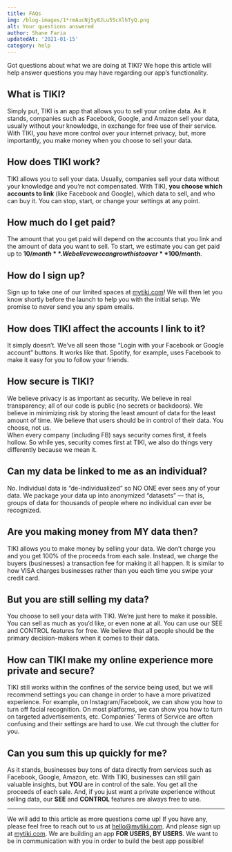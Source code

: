 ```yaml
---
title: FAQs
img: /blog-images/1*rmAucNj5y8JLu55cXlhTyQ.png
alt: Your questions answered
author: Shane Faria
updatedAt: '2021-01-15'
category: help
---
```

Got questions about what we are doing at TIKI? We hope this article will help answer questions you may have regarding
our app’s functionality.

## What is TIKI?

Simply put, TIKI is an app that allows you to sell your online data. As it stands, companies such as Facebook, Google,
and Amazon sell your data, usually without your knowledge, in exchange for free use of their service. With TIKI, you
have more control over your internet privacy, but, more importantly, you make money when you choose to sell your data.

## How does TIKI work?

TIKI allows you to sell your data. Usually, companies sell your data without your knowledge and you’re not compensated.
With TIKI, **you choose which accounts to link** (like Facebook and Google), which data to sell, and who can buy it. You
can stop, start, or change your settings at any point.

## How much do I get paid?

The amount that you get paid will depend on the accounts that you link and the amount of data you want to sell. To
start, we estimate you can get paid up to **$10/month**. We believe we can grow this to over **$100/month**.

## How do I sign up?

Sign up to take one of our limited spaces at [mytiki.com](https://mytiki.com/#signup)! We will then let you know shortly
before the launch to help you with the initial setup. We promise to never send you any spam emails.

## How does TIKI affect the accounts I link to it?

It simply doesn’t. We’ve all seen those “Login with your Facebook or Google account” buttons. It works like that.
Spotify, for example, uses Facebook to make it easy for you to follow your friends.

## How secure is TIKI?

We believe privacy is as important as security. We believe in real transparency; all of our code is public (no secrets
or backdoors). We believe in minimizing risk by storing the least amount of data for the least amount of time. We
believe that users should be in control of their data. You choose, not us.  
When every company (including FB) says security comes first, it feels hollow. So while yes, security comes first at
TIKI, we also do things very differently because we mean it.

## Can my data be linked to me as an individual?

No. Individual data is “de-individualized” so NO ONE ever sees any of your data. We package your data up into anonymized
“datasets” — that is, groups of data for thousands of people where no individual can ever be recognized.

## Are you making money from MY data then?

TIKI allows you to make money by selling your data. We don’t charge you and you get 100% of the proceeds from each sale.
Instead, we charge the buyers (businesses) a transaction fee for making it all happen. It is similar to how VISA charges
businesses rather than you each time you swipe your credit card.

## But you are still selling my data?

You choose to sell your data with TIKI. We’re just here to make it possible. You can sell as much as you’d like, or even
none at all. You can use our SEE and CONTROL features for free. We believe that all people should be the primary
decision-makers when it comes to their data.

## How can TIKI make my online experience more private and secure?

TIKI still works within the confines of the service being used, but we will recommend settings you can change in order
to have a more privatized experience. For example, on Instagram/Facebook, we can show you how to turn off facial
recognition. On most platforms, we can show you how to turn on targeted advertisements, etc. Companies’ Terms of Service
are often confusing and their settings are hard to use. We cut through the clutter for you.

## Can you sum this up quickly for me?

As it stands, businesses buy tons of data directly from services such as Facebook, Google, Amazon, etc. With TIKI,
businesses can still gain valuable insights, but **YOU** are in control of the sale. You get all the proceeds of each
sale. And, if you just want a private experience without selling data, our **SEE** and **CONTROL** features are always
free to use.

---

We will add to this article as more questions come up! If you have any, please feel free to reach out to us
at [hello@mytiki.com](mailto:hello@mytiki.com). And please sign up at [mytiki.com](https://mytiki.com/#signup). We are
building an app **FOR USERS, BY USERS**. We want to be in communication with you in order to build the best app
possible!
